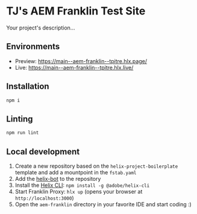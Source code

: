 # TJ's AEM Franklin Test Site
Your project's description...

## Environments
- Preview: https://main--aem-franklin--tpitre.hlx.page/
- Live: https://main--aem-franklin--tpitre.hlx.live/

## Installation

```sh
npm i
```

## Linting

```sh
npm run lint
```

## Local development

1. Create a new repository based on the `helix-project-boilerplate` template and add a mountpoint in the `fstab.yaml`
1. Add the [helix-bot](https://github.com/apps/helix-bot) to the repository
1. Install the [Helix CLI](https://github.com/adobe/helix-cli): `npm install -g @adobe/helix-cli`
1. Start Franklin Proxy: `hlx up` (opens your browser at `http://localhost:3000`)
1. Open the `aem-franklin` directory in your favorite IDE and start coding :)
